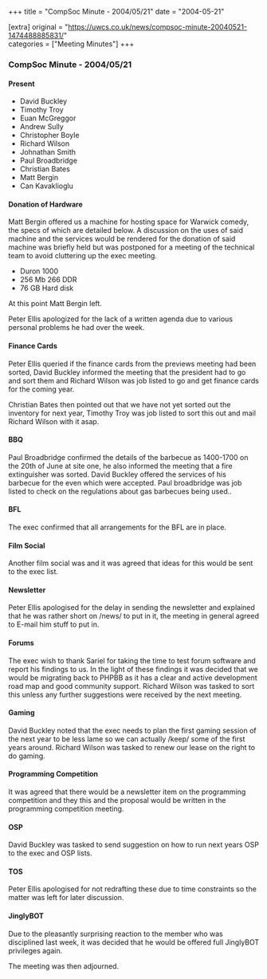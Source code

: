 +++
title = "CompSoc Minute - 2004/05/21"
date = "2004-05-21"

[extra]
original = "https://uwcs.co.uk/news/compsoc-minute-20040521-1474488885831/"    
categories = ["Meeting Minutes"]
+++

### CompSoc Minute - 2004/05/21

#### Present

  - David Buckley
  - Timothy Troy
  - Euan McGreggor
  - Andrew Sully
  - Christopher Boyle
  - Richard Wilson
  - Johnathan Smith
  - Paul Broadbridge
  - Christian Bates
  - Matt Bergin
  - Can Kavaklioglu

#### Donation of Hardware

Matt Bergin offered us a machine for hosting space for Warwick comedy, the specs of which are detailed below. A discussion on the uses of said machine and the services would be rendered for the donation of said machine was briefly held but was postponed for a meeting of the technical team to avoid cluttering up the exec meeting.

  - Duron 1000
  - 256 Mb 266 DDR
  - 76 GB Hard disk

At this point Matt Bergin left.

Peter Ellis apologized for the lack of a written agenda due to various personal problems he had over the week.

#### Finance Cards

Peter Ellis queried if the finance cards from the previews meeting had been sorted, David Buckley informed the meeting that the president had to go and sort them and Richard Wilson was job listed to go and get finance cards for the coming year.

Christian Bates then pointed out that we have not yet sorted out the inventory for next year, Timothy Troy was job listed to sort this out and mail Richard Wilson with it asap.

#### BBQ

Paul Broadbridge confirmed the details of the barbecue as 1400-1700 on the 20th of June at site one, he also informed the meeting that a fire extinguisher was sorted. David Buckley offered the services of his barbecue for the even which were accepted. Paul broadbridge was job listed to check on the regulations about gas barbecues being used..

#### BFL

The exec confirmed that all arrangements for the BFL are in place.

#### Film Social

Another film social was and it was agreed that ideas for this would be sent to the exec list.

#### Newsletter

Peter Ellis apologised for the delay in sending the newsletter and explained that he was rather short on /news/ to put in it, the meeting in general agreed to E-mail him stuff to put in.

#### Forums

The exec wish to thank Sariel for taking the time to test forum software and report his findings to us. In the light of these findings it was decided that we would be migrating back to PHPBB as it has a clear and active development road map and good community support. Richard Wilson was tasked to sort this unless any further suggestions were received by the next meeting.

#### Gaming

David Buckley noted that the exec needs to plan the first gaming session of the next year to be less lame so we can actually /keep/ some of the first years around. Richard Wilson was tasked to renew our lease on the right to do gaming.

#### Programming Competition

It was agreed that there would be a newsletter item on the programming competition and they this and the proposal would be written in the programming competition meeting.

#### OSP

David Buckley was tasked to send suggestion on how to run next years OSP to the exec and OSP lists.

#### TOS

Peter Ellis apologised for not redrafting these due to time constraints so the matter was left for later discussion.

#### JinglyBOT

Due to the pleasantly surprising reaction to the member who was disciplined last week, it was decided that he would be offered full JinglyBOT privileges again.

The meeting was then adjourned.

